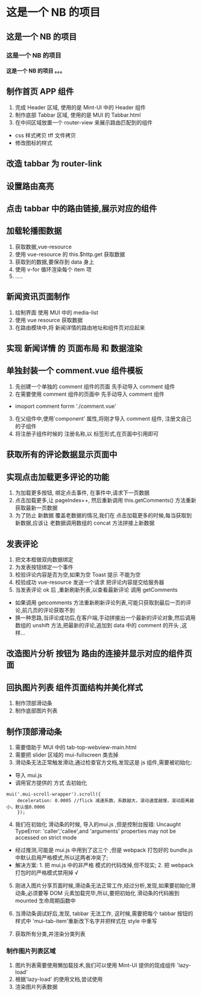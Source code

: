 # 这是一个 NB 的项目

## 这是一个 NB 的项目

### 这是一个 NB 的项目

#### 这是一个 NB 的项目 。。。

## 制作首页 APP 组件

1.  完成 Header 区域, 使用的是 Mint-UI 中的 Header 组件
2.  制作底部 Tabbar 区域, 使用的是 MUI 的 Tabbar.html
3.  在中间区域放置一个 router-view 来展示路由匹配到的组件

- css 样式拷贝 tff 文件拷贝
- 修改图标的样式

## 改造 tabbar 为 router-link

## 设置路由高亮

## 点击 tabbar 中的路由链接,展示对应的组件

## 加载轮播图数据

1.  获取数据,vue-resource
2.  使用 vue-resource 的 this.$http.get 获取数据
3.  获取到的数据,要保存到 data 身上
4.  使用 v-for 循环渲染每个 item 项
5.  .....

## 新闻资讯页面制作

1.  绘制界面 使用 MUI 中的 media-list
2.  使用 vue resource 获取数据
3.  在路由模块中,将 新闻详情的路由地址和组件页对应起来

## 实现 新闻详情 的 页面布局 和 数据渲染

## 单独封装一个 comment.vue 组件模板

1.  先创建一个单独的 comment 组件的页面 先手动导入 comment 组件
2.  在需要使用 comment 组件的页面中 先手动导入 comment 组件

- imoport comment forrm './comment.vue'

3.  在父组件中,使用'component' 属性,将刚才导入 comment 组件, 注册文自己的子组件
4.  将注册子组件时候的 注册名称,以 标签形式,在页面中引用即可

## 获取所有的评论数据显示页面中

## 实现点击加载更多评论的功能

1.  为加载更多按钮, 绑定点击事件, 在事件中,请求下一页数据
2.  点击加载更多,让 pageIndex++, 然后重新调用 this.getComments() 方法重新获取最新一页数据
3.  为了防止 新数据 覆盖老数据的情况,我们在 点击加载更多的时候,每当获取到新数据,应该让 老数据调用数组的 concat 方法拼接上新数据

## 发表评论

1.  把文本框做双向数据绑定
2.  为发表按钮绑定一个事件
3.  校验评论内容是否为空,如果为空 Toast 提示 不能为空
4.  校验成功 vue-resource 发送一个请求 把评论内容提交给服务器
5.  当发表评论 ok 后 ,重新刷新列表,以查看最新评论 调用 getComments

- 如果调用 getcomments 方法重新刷新评论列表,可能只获取到最后一页的评论,前几页的评论获取不到
- 换一种思路,当评论成功后,在客户端,手动拼接出一个最新的评论对象,然后调用数组的 unshift 方法,把最新的评论,追加到 data 中的 comment 的开头 ,这样...

## 改造图片分析 按钮为 路由的连接并显示对应的组件页面

## 回执图片列表 组件页面结构并美化样式

1.  制作顶部滑动条
2.  制作底部图片列表

## 制作顶部滑动条

1.  需要借助于 MUI 中的 tab-top-webview-main.html
2.  需要把 slider 区域的 mui-fullscreen 类去掉
3.  滑动条无法正常触发滑动,通过检查官方文档,发现这是 js 组件,需要被初始化:

- 导入 mui.js
- 调用官方提供的 方式 去初始化

```
mui('.mui-scroll-wrapper').scroll({
	deceleration: 0.0005 //flick 减速系数，系数越大，滚动速度越慢，滚动距离越小，默认值0.0006
    });
```
4. 我们在初始化 滑动条的时候, 导入的mui.js ,但是控制台报错: Uncaught TypeError: 'caller','callee',and 'arguments' properties may not be accessed on strict mode
 + 经过推测,可能是 mui.js 中用到了这三个 ,但是 webpack 打包好的 bundle.js 中默认启用严格模式,所以这两者冲突了;
 + 解决方案: 1. 把 mui.js 中的非严格 模式的代码改掉,但不现实; 
            2. 把 webpack 打包时的严格模式禁用掉  √

5. 刚进入图片分享页面时候,滑动条无法正常工作,经过分析,发现,如果要初始化滑动条,必须要等 DOM 元素加载完毕,所以,要把初始化 滑动条的代码搬到 mounted 生命周期函数中

6. 当滑动条调试好后,发现, tabbar 无法工作, 这时候,需要把每个 tabbar 按钮的样式中 'mui-tab-item'重新改下名字并把样式在 style 中重写

7. 获取所有分类,并渲染分类列表

### 制作图片列表区域
1. 图片列表需要使用懒加载技术,我们可以使用 Mint-UI 提供的现成组件 'lazy-load'
2. 根据'lazy-load' 的使用文档,尝试使用
3. 渲染图片列表数据





